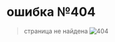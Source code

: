 # ошибка №404
> страница не найдена
![404](https://cdn.rawgit.com/ahmedhosna95/upload/1731955f/sad404.svg)
